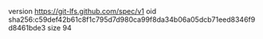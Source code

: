 version https://git-lfs.github.com/spec/v1
oid sha256:c59def42b61c8f1c795d7d980ca99f8da34b06a05dcb71eed8346f9d8461bde3
size 94
